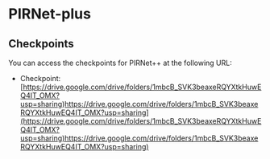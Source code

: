 # PIRNet-plus

## Checkpoints

You can access the checkpoints for PIRNet++ at the following URL:

- Checkpoint: [https://drive.google.com/drive/folders/1mbcB_SVK3beaxeRQYXtkHuwEQ4IT_OMX?usp=sharing)https://drive.google.com/drive/folders/1mbcB_SVK3beaxeRQYXtkHuwEQ4IT_OMX?usp=sharing](https://drive.google.com/drive/folders/1mbcB_SVK3beaxeRQYXtkHuwEQ4IT_OMX?usp=sharing)https://drive.google.com/drive/folders/1mbcB_SVK3beaxeRQYXtkHuwEQ4IT_OMX?usp=sharing)
